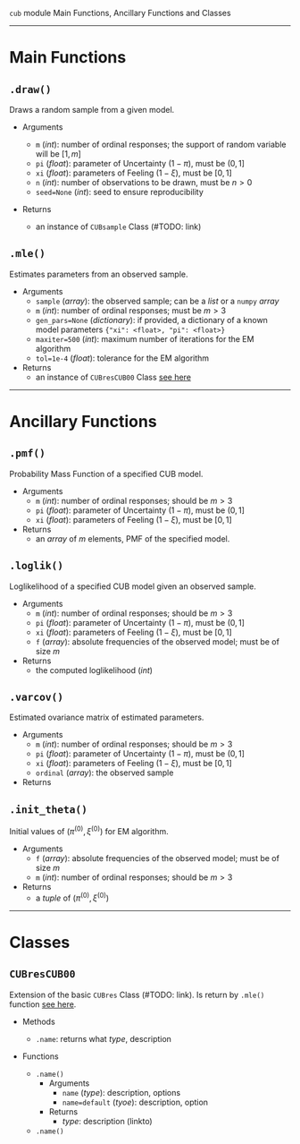 `cub` module Main Functions, Ancillary Functions and Classes

***

# Main Functions

## `.draw()`

Draws a random sample from a given model.

- Arguments
  - `m` (_int_): number of ordinal responses; the support of random variable will be $[1,m]$
  - `pi` (_float_): parameter of Uncertainty $(1-\pi)$, must be $(0,1]$
  - `xi` (_float_): parameters of Feeling $(1-\xi)$, must be $[0,1]$
  - `n` (_int_): number of observations to be drawn, must be $n>0$
  - `seed=None` (_int_): seed to ensure reproducibility

- Returns
  - an instance of `CUBsample` Class (#TODO: link)

## `.mle()`

Estimates parameters from an observed sample.

- Arguments
  - `sample` (_array_): the observed sample; can be a _list_ or a `numpy` _array_
  - `m` (_int_): number of ordinal responses; must be $m>3$
  - `gen_pars=None` (_dictionary_): if provided, a dictionary of a known model parameters `{"xi": <float>, "pi": <float>}`
  - `maxiter=500` (_int_): maximum number of iterations for the EM algorithm
  - `tol=1e-4` (_float_): tolerance for the EM algorithm
- Returns
  - an instance of `CUBresCUB00` Class [see here](cub.md#CUBresCUB00)

***

# Ancillary Functions

## `.pmf()`
Probability Mass Function of a specified CUB model.
- Arguments
  - `m` (_int_): number of ordinal responses; should be $m>3$
  - `pi` (_float_): parameter of Uncertainty $(1-\pi)$, must be $(0,1]$
  - `xi` (_float_): parameters of Feeling $(1-\xi)$, must be $[0,1]$
- Returns
  - an _array_ of $m$ elements, PMF of the specified model.

## `.loglik()`
Loglikelihood of a specified CUB model given an observed sample.
- Arguments
  - `m` (_int_): number of ordinal responses; should be $m>3$
  - `pi` (_float_): parameter of Uncertainty $(1-\pi)$, must be $(0,1]$
  - `xi` (_float_): parameters of Feeling $(1-\xi)$, must be $[0,1]$
  - `f` (_array_): absolute frequencies of the observed model; must be of size $m$
- Returns
  - the computed loglikelihood (_int_)

## `.varcov()`
Estimated ovariance matrix of estimated parameters.
- Arguments
  - `m` (_int_): number of ordinal responses; should be $m>3$
  - `pi` (_float_): parameter of Uncertainty $(1-\pi)$, must be $(0,1]$
  - `xi` (_float_): parameters of Feeling $(1-\xi)$, must be $[0,1]$
  - `ordinal` (_array_): the observed sample
- Returns

## `.init_theta()`
Initial values of $(\pi^{(0)}, \xi^{(0)})$ for EM algorithm.
- Arguments
  - `f` (_array_): absolute frequencies of the observed model; must be of size $m$
  - `m` (_int_): number of ordinal responses; should be $m>3$
- Returns
  - a _tuple_ of $(\pi^{(0)}, \xi^{(0)})$

***

# Classes

## `CUBresCUB00`

Extension of the basic `CUBres` Class (#TODO: link). Is return by `.mle()` function [see here](cub.md#.mle()).

- Methods
  - `.name`: returns what _type_, description

- Functions
  - `.name()`
    - Arguments
      - `name` (_type_): description, options
      - `name=default` (_tyoe_): description, option
    - Returns
      - _type_: description (linkto)
  - `.name()`